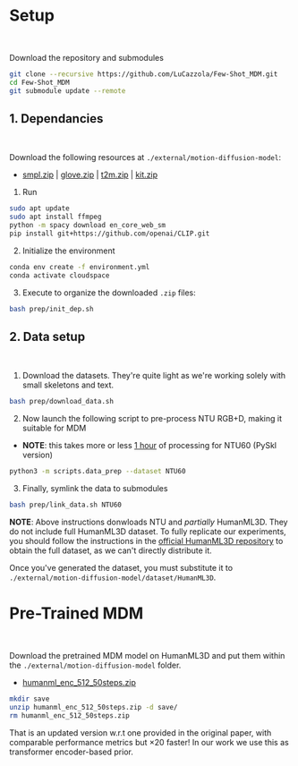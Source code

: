# Setup

<br>

Download the repository and submodules
```bash
git clone --recursive https://github.com/LuCazzola/Few-Shot_MDM.git
cd Few-Shot_MDM
git submodule update --remote
```

## 1. Dependancies

<br>

Download the following resources at `./external/motion-diffusion-model`:
* [smpl.zip](https://drive.usercontent.google.com/download?id=1INYlGA76ak_cKGzvpOV2Pe6RkYTlXTW2&authuser=1) | [glove.zip](https://drive.google.com/file/d/1cmXKUT31pqd7_XpJAiWEo1K81TMYHA5n/view?usp=sharing) | [t2m.zip](https://drive.usercontent.google.com/download?id=1O_GUHgjDbl2tgbyfSwZOUYXDACnk25Kb&authuser=1) | [kit.zip](https://drive.usercontent.google.com/download?id=12liZW5iyvoybXD8eOw4VanTgsMtynCuU&authuser=1)

1. Run
```bash
sudo apt update
sudo apt install ffmpeg
python -m spacy download en_core_web_sm
pip install git+https://github.com/openai/CLIP.git
```

2. Initialize the environment
```bash
conda env create -f environment.yml
conda activate cloudspace
```

3. Execute to organize the downloaded `.zip` files:
```bash
bash prep/init_dep.sh
```

## 2. Data setup

<br>

1. Download the datasets. They're quite light as we're working solely with small skeletons and text.
```bash
bash prep/download_data.sh
```

2. Now launch the following script to pre-process NTU RGB+D, making it suitable for MDM
* **NOTE**: this takes more or less <u>1 hour</u> of processing for NTU60 (PySkl version)
```bash
python3 -m scripts.data_prep --dataset NTU60
```

3. Finally, symlink the data to submodules
```bash
bash prep/link_data.sh NTU60
```

**NOTE**: Above instructions donwloads NTU and *partially* HumanML3D. They do not include full HumanML3D dataset. To fully replicate our experiments, you should follow the instructions in the [official HumanML3D repository](https://github.com/EricGuo5513/HumanML3D) to obtain the full dataset, as we can't directly distribute it.

Once you've generated the dataset, you must substitute it to `./external/motion-diffusion-model/dataset/HumanML3D`.

# Pre-Trained MDM

<br>

Download the pretrained MDM model on HumanML3D and put them within the `./external/motion-diffusion-model` folder.
* [humanml_enc_512_50steps.zip](https://drive.google.com/file/d/1cfadR1eZ116TIdXK7qDX1RugAerEiJXr/view?usp=sharing)

```bash
mkdir save
unzip humanml_enc_512_50steps.zip -d save/
rm humanml_enc_512_50steps.zip
```

That is an updated version w.r.t one provided in the original paper, with comparable performance metrics but $\times 20$ faster!
In our work we use this as transformer encoder-based prior.